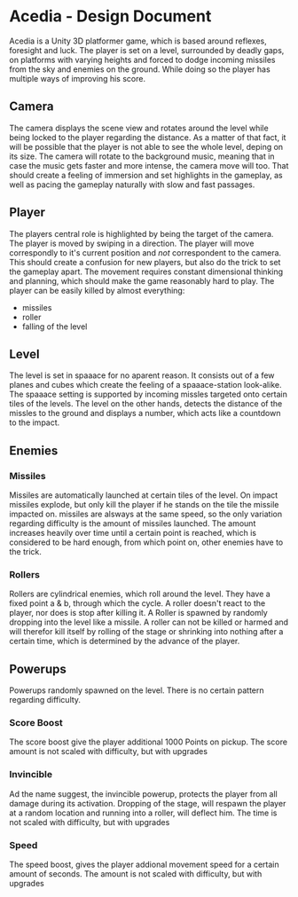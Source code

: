 Acedia - Design Document
======

Acedia is a Unity 3D platformer game, which is based around reflexes, foresight and luck. The player is set on a level, surrounded by deadly gaps, on platforms with varying heights and forced to dodge incoming missiles from the sky and enemies on the ground. While doing so the player has multiple ways of improving his score.



Camera
-----------

The camera displays the scene view and rotates around the level while being locked to the player regarding the distance. As a matter of that fact, it will be possible that the player is not able to see the whole level, deping on its size. The camera will rotate to the background music, meaning that in case the music gets faster and more intense, the camera move will too. That should create a feeling of immersion and set highlights in the gameplay, as well as pacing the gameplay naturally with slow and fast passages.

Player
---------
The players central role is highlighted by being the target of the camera. The player is moved by swiping in a direction. The player will move correspondly to it's current position and _not_ correspondent to the camera. This should create a confusion for new players, but also do the trick to set the gameplay apart. The movement requires constant dimensional thinking and planning, which should make the game reasonably hard to play. The player can be easily killed by almost everything:
- missiles
- roller
- falling of the level

Level
-------
The level is set in spaaace for no aparent reason. It consists out of a few planes and cubes which create the feeling of a spaaace-station look-alike. The spaaace setting is supported by incoming missles targeted onto certain tiles of the levels. The level on the other hands, detects the distance of the missles to the ground and displays a number, which acts like a countdown to the impact.

Enemies
------------

### Missiles ###
Missiles are automatically launched at certain tiles of the level. On impact missiles explode, but only kill the player if he stands on the tile the missile impacted on. missiles are alsways at the same speed, so the only variation regarding difficulty is the amount of missiles launched. The amount increases heavily over time until a certain point is reached, which is considered to be hard enough, from which point on, other enemies have to the trick.

### Rollers ###
Rollers are cylindrical enemies, which roll around the level. They have a fixed point a & b, through which the cycle. A roller doesn't react to the player, nor does is stop after killing it. A Roller is spawned by randomly dropping into the level like a missile. A roller can not be killed or harmed and will therefor kill itself by rolling of the stage or shrinking into nothing after a certain time, which is determined by the advance of the player.


## Powerups ##

Powerups randomly spawned on the level. There is no certain pattern regarding difficulty.

### Score Boost ###
The score boost give the player additional 1000 Points on pickup. The score amount is not scaled with difficulty, but with upgrades

### Invincible ###
Ad the name suggest, the invincible powerup, protects the player from all damage during its activation. Dropping of the stage, will respawn the player at a random location and running into a roller, will deflect him. The time is not scaled with difficulty, but with upgrades

### Speed ###
The speed boost, gives the player addional movement speed for a certain amount of seconds. The amount is not scaled with difficulty, but with upgrades
